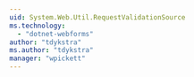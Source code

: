 ```yaml
---
uid: System.Web.Util.RequestValidationSource
ms.technology: 
  - "dotnet-webforms"
author: "tdykstra"
ms.author: "tdykstra"
manager: "wpickett"
---
```

